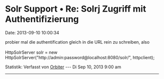 Solr Support • Re: Solrj Zugriff mit Authentifizierung
======================================================

Date: 2013-09-10 10:00:34

probier mal die authentification gleich in die URL rein zu schreiben,
also\
\
HttpSolrServer solr = new
HttpSolrServer(\"http://admin:password\@localhost:8080/solr/\",
httpclient);

Statistik: Verfasst von
[Orbiter](http://forum.yacy-websuche.de/memberlist.php?mode=viewprofile&u=2)
--- Di Sep 10, 2013 9:00 am

------------------------------------------------------------------------
